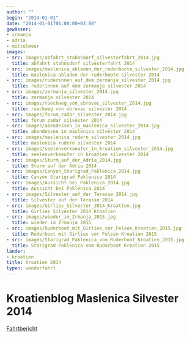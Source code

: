 ```yaml
---
author: ""
begin: "2014-01-01"
date: "2014-01-01T01:00:00+02:00"
gewässer: 
- zrmanja
- adria
- mittelmeer
images:
- src: images/abfahrt_stahnsdorf_silvesterfahrt_2014.jpg
  title: abfahrt stahnsdorf silvesterfahrt 2014
- src: images/maslenica_abladen_der_ruderboote_silvester_2014.jpg
  title: maslenica abladen der ruderboote silvester 2014
- src: images/ruderinnen_auf_dem_zermanja_silvester_2014.jpg
  title: ruderinnen auf dem zermanja silvester 2014
- src: images/zermanja_silvester_2014.jpg
  title: zermanja silvester 2014
- src: images/rueckweg_von_obrovac_silvester_2014.jpg
  title: rueckweg von obrovac silvester 2014
- src: images/forum_zadar_silvester_2014.jpg
  title: forum zadar silvester 2014
- src: images/abendessen_in_maslenica_silvester_2014.jpg
  title: abendessen in maslenica silvester 2014
- src: images/maslenica_rudern_silvester_2014.jpg
  title: maslenica rudern silvester 2014
- src: images/seelenverkaeufer_in_kroatien_silvester_2014.jpg
  title: seelenverkaeufer in kroatien silvester 2014
- src: images/Sturm_auf_der_Adria_2014.jpg
  title: Sturm auf der Adria 2014
- src: images/Canyon_Starigrad_Paklenica_2014.jpg
  title: Canyon Starigrad Paklenica 2014
- src: images/Aussicht_bei_Paklenica_2014.jpg
  title: Aussicht bei Paklenica 2014
- src: images/Silvester_auf_der_Terasse_2014.jpg
  title: Silvester auf der Terasse 2014
- src: images/Girlies_Silvester_2014_Kroatien.jpg
  title: Girlies Silvester 2014 Kroatien
- src: images/wieder_im_Zrmanja_2015.jpg
  title: wieder im Zrmanja 2015
- src: images/Ruderboot_mit_Girlies_vor_Felsen_Kroatien_2015.jpg
  title: Ruderboot mit Girlies vor Felsen Kroatien 2015
- src: images/Starigrad_Paklenica_vom_Ruderboot_Kroatien_2015.jpg
  title: Starigrad Paklenica vom Ruderboot Kroatien 2015
länder: 
- kroatien
title: Kroatien 2014
typen: wanderfahrt
---
```



# Kroatienblog Maslenica Silvester 2014


[Fahrtbericht](/berichte/2014/kroatien_2014)
